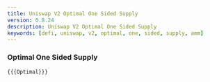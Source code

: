 ```yaml
---
title: Uniswap V2 Optimal One Sided Supply
version: 0.8.24
description: Uniswap V2 Optimal One Sided Supply
keywords: [defi, uniswap, v2, optimal, one, sided, supply, amm]
---
```


### Optimal One Sided Supply

```solidity
{{{Optimal}}}
```
